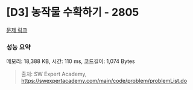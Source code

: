 # [D3] 농작물 수확하기 - 2805 

[문제 링크](https://swexpertacademy.com/main/code/problem/problemDetail.do?contestProbId=AV7GLXqKAWYDFAXB) 

### 성능 요약

메모리: 18,388 KB, 시간: 110 ms, 코드길이: 1,074 Bytes



> 출처: SW Expert Academy, https://swexpertacademy.com/main/code/problem/problemList.do